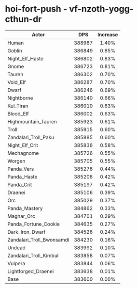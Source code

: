# hoi-fort-push - vf-nzoth-yogg-cthun-dr
| Actor | DPS | Increase |
|---|:---:|:---:|
|Human|388987|1.40%|
|Goblin|386849|0.85%|
|Night_Elf_Haste|386802|0.83%|
|Gnome|386723|0.81%|
|Tauren|386302|0.70%|
|Void_Elf|386287|0.70%|
|Dwarf|386246|0.69%|
|Nightborne|386140|0.66%|
|Kul_Tiran|386010|0.63%|
|Blood_Elf|386002|0.63%|
|Highmountain_Tauren|385923|0.61%|
|Troll|385915|0.60%|
|Zandalari_Troll_Paku|385885|0.60%|
|Night_Elf_Crit|385836|0.58%|
|Mechagnome|385726|0.55%|
|Worgen|385705|0.55%|
|Panda_Vers|385276|0.44%|
|Panda_Haste|385208|0.42%|
|Panda_Crit|385197|0.42%|
|Draenei|385106|0.39%|
|Orc|385029|0.37%|
|Panda_Mastery|384862|0.33%|
|Maghar_Orc|384701|0.29%|
|Panda_Fortune_Cookie|384635|0.27%|
|Dark_Iron_Dwarf|384526|0.24%|
|Zandalari_Troll_Bwonsamdi|384230|0.16%|
|Undead|383992|0.10%|
|Zandalari_Troll_Kimbul|383858|0.07%|
|Vulpera|383844|0.06%|
|Lightforged_Draenei|383638|0.01%|
|Base|383600|0.00%|
